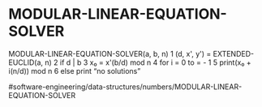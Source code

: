 # MODULAR-LINEAR-EQUATION-SOLVER

MODULAR-LINEAR-EQUATION-SOLVER(a, b, n) 
1 (d, x', y') = EXTENDED-EUCLID(a, n) 
2 if d | b
3    x₀ = x'(b/d) mod n 
4 for i = 0 to = -  1 
5    print(x₀ + i(n/d)) mod n 
6 else print “no solutions”


#software-engineering/data-structures/numbers/MODULAR-LINEAR-EQUATION-SOLVER
